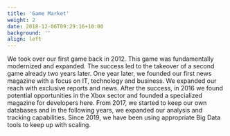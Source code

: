 ```yaml
---
title: 'Game Market'
weight: 2
date: 2018-12-06T09:29:16+10:00
background: ''
align: left
---
```


We took over our first game back in 2012. This game was fundamentally modernized and expanded. The success led to the takeover of a second game already two years later. One year later, we founded our first news magazine with a focus on IT, technology and business. We expanded our reach with exclusive reports and news. After the success, in 2016 we found potential opportunities in the Xbox sector and founded a specialized magazine for developers here. From 2017, we started to keep our own databases and in the following years, we expanded our analysis and tracking capabilities. Since 2019, we have been using appropriate Big Data tools to keep up with scaling.
